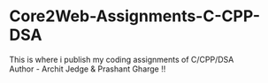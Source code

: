 # Core2Web-Assignments-C-CPP-DSA
This is where i publish my coding assignments of C/CPP/DSA <br>
Author - Archit Jedge & Prashant Gharge !!
